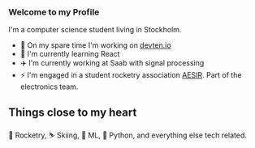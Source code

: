 ### Welcome to my Profile

I'm a computer science student living in Stockholm. 

- 🔭 On my spare time I'm working on [devten.io](https://www.devten.io)
- 🌱 I'm currently learning React
- ✈️ I'm currently working at Saab with signal processing
- ⚡ I'm engaged in a student rocketry association [AESIR](https://www.aesir.se). Part of the electronics team.

## Things close to my heart
🚀 Rocketry, ⛷ Skiing, 🤖 ML, 🐍 Python, and everything else tech related.
